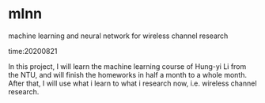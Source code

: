 # mlnn
machine learning and neural network for wireless channel research

time:20200821

In this project, I will learn the machine learning course of Hung-yi Li from the NTU, and will finish the homeworks in half a month to a whole month. After that, I will use what i learn to what i research now, i.e. wireless channel research. 
